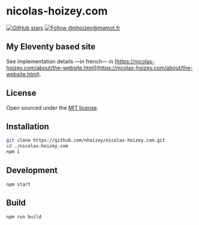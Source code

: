# nicolas-hoizey.com

[![GitHub stars](https://img.shields.io/github/stars/nhoizey/nicolas-hoizey.com.svg?style=social)](https://github.com/nhoizey/nicolas-hoizey.com/stargazers)
[![Follow @nhoizey@mamot.fr](https://img.shields.io/mastodon/follow/000262395?domain=https%3A%2F%2Fmamot.fr&style=social)](https://mamot.fr/@nhoizey)

## My Eleventy based site

See implementation details —in french— in [https://nicolas-hoizey.com/about/the-website.html](https://nicolas-hoizey.com/about/the-website.html).

## License

Open sourced under the [MIT license](LICENSE.md).

## Installation

```bash
git clone https://github.com/nhoizey/nicolas-hoizey.com.git
cd ./nicolas-hoizey.com
npm i
```

## Development

```
npm start
```

## Build

```
npm run build
```
